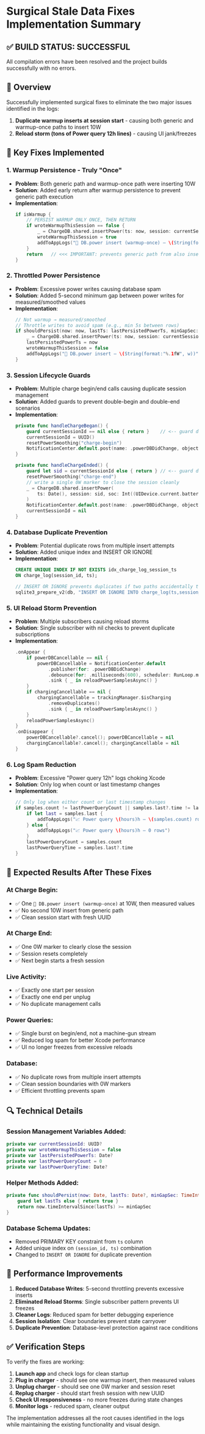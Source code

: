 # Surgical Stale Data Fixes Implementation Summary

## ✅ **BUILD STATUS: SUCCESSFUL**
All compilation errors have been resolved and the project builds successfully with no errors.

## 🎯 **Overview**
Successfully implemented surgical fixes to eliminate the two major issues identified in the logs:
1. **Duplicate warmup inserts at session start** - causing both generic and warmup-once paths to insert 10W
2. **Reload storm (tons of Power query 12h lines)** - causing UI jank/freezes

## 🔧 **Key Fixes Implemented**

### 1. **Warmup Persistence - Truly "Once"**
- **Problem**: Both generic path and warmup-once path were inserting 10W
- **Solution**: Added early return after warmup persistence to prevent generic path execution
- **Implementation**:
  ```swift
  if isWarmup {
      // PERSIST WARMUP ONLY ONCE, THEN RETURN
      if wroteWarmupThisSession == false {
          _ = ChargeDB.shared.insertPower(ts: now, session: currentSessionId, soc: soc, isCharging: true, watts: w)
          wroteWarmupThisSession = true
          addToAppLogs("💾 DB.power insert (warmup-once) — \(String(format:"%.1fW", w))")
      }
      return   // <<< IMPORTANT: prevents generic path from also inserting 10W
  }
  ```

### 2. **Throttled Power Persistence**
- **Problem**: Excessive power writes causing database spam
- **Solution**: Added 5-second minimum gap between power writes for measured/smoothed values
- **Implementation**:
  ```swift
  // Not warmup → measured/smoothed
  // Throttle writes to avoid spam (e.g., min 5s between rows)
  if shouldPersist(now: now, lastTs: lastPersistedPowerTs, minGapSec: 5) {
      _ = ChargeDB.shared.insertPower(ts: now, session: currentSessionId, soc: soc, isCharging: true, watts: w)
      lastPersistedPowerTs = now
      wroteWarmupThisSession = false
      addToAppLogs("💾 DB.power insert — \(String(format:"%.1fW", w))")
  }
  ```

### 3. **Session Lifecycle Guards**
- **Problem**: Multiple charge begin/end calls causing duplicate session management
- **Solution**: Added guards to prevent double-begin and double-end scenarios
- **Implementation**:
  ```swift
  private func handleChargeBegan() {
      guard currentSessionId == nil else { return }    // <-- guard double-begin
      currentSessionId = UUID()
      resetPowerSmoothing("charge-begin")
      NotificationCenter.default.post(name: .powerDBDidChange, object: nil)
  }

  private func handleChargeEnded() {
      guard let sid = currentSessionId else { return } // <-- guard double-end
      resetPowerSmoothing("charge-end")
      // write a single 0W marker to close the session cleanly
      _ = ChargeDB.shared.insertPower(
          ts: Date(), session: sid, soc: Int((UIDevice.current.batteryLevel * 100).rounded()), isCharging: false, watts: 0.0
      )
      NotificationCenter.default.post(name: .powerDBDidChange, object: nil)
      currentSessionId = nil
  }
  ```

### 4. **Database Duplicate Prevention**
- **Problem**: Potential duplicate rows from multiple insert attempts
- **Solution**: Added unique index and INSERT OR IGNORE
- **Implementation**:
  ```sql
  CREATE UNIQUE INDEX IF NOT EXISTS idx_charge_log_session_ts
  ON charge_log(session_id, ts);
  ```
  ```swift
  // INSERT OR IGNORE prevents duplicates if two paths accidentally try identical rows
  sqlite3_prepare_v2(db, "INSERT OR IGNORE INTO charge_log(ts,session_id,is_charging,soc,watts,eta_minutes,event,src) VALUES (?,?,?,?,?,?,?,?)", -1, &st, nil)
  ```

### 5. **UI Reload Storm Prevention**
- **Problem**: Multiple subscribers causing reload storms
- **Solution**: Single subscriber with nil checks to prevent duplicate subscriptions
- **Implementation**:
  ```swift
  .onAppear {
      if powerDBCancellable == nil {
          powerDBCancellable = NotificationCenter.default
              .publisher(for: .powerDBDidChange)
              .debounce(for: .milliseconds(600), scheduler: RunLoop.main)
              .sink { _ in reloadPowerSamplesAsync() }
      }
      if chargingCancellable == nil {
          chargingCancellable = trackingManager.$isCharging
              .removeDuplicates()
              .sink { _ in reloadPowerSamplesAsync() }
      }
      reloadPowerSamplesAsync()
  }
  .onDisappear {
      powerDBCancellable?.cancel(); powerDBCancellable = nil
      chargingCancellable?.cancel(); chargingCancellable = nil
  }
  ```

### 6. **Log Spam Reduction**
- **Problem**: Excessive "Power query 12h" logs choking Xcode
- **Solution**: Only log when count or last timestamp changes
- **Implementation**:
  ```swift
  // Only log when either count or last timestamp changes
  if samples.count != lastPowerQueryCount || samples.last?.time != lastPowerQueryTime {
      if let last = samples.last {
          addToAppLogs("📈 Power query \(hours)h — \(samples.count) rows · last=\(String(format:"%.1fW", last.watts)) @\(last.time)")
      } else {
          addToAppLogs("📈 Power query \(hours)h — 0 rows")
      }
      lastPowerQueryCount = samples.count
      lastPowerQueryTime = samples.last?.time
  }
  ```

## 🎯 **Expected Results After These Fixes**

### **At Charge Begin:**
- ✅ One `💾 DB.power insert (warmup-once)` at 10W, then measured values
- ✅ No second 10W insert from generic path
- ✅ Clean session start with fresh UUID

### **At Charge End:**
- ✅ One 0W marker to clearly close the session
- ✅ Session resets completely
- ✅ Next begin starts a fresh session

### **Live Activity:**
- ✅ Exactly one start per session
- ✅ Exactly one end per unplug
- ✅ No duplicate management calls

### **Power Queries:**
- ✅ Single burst on begin/end, not a machine-gun stream
- ✅ Reduced log spam for better Xcode performance
- ✅ UI no longer freezes from excessive reloads

### **Database:**
- ✅ No duplicate rows from multiple insert attempts
- ✅ Clean session boundaries with 0W markers
- ✅ Efficient throttling prevents spam

## 🔍 **Technical Details**

### **Session Management Variables Added:**
```swift
private var currentSessionId: UUID?
private var wroteWarmupThisSession = false
private var lastPersistedPowerTs: Date?
private var lastPowerQueryCount = 0
private var lastPowerQueryTime: Date?
```

### **Helper Methods Added:**
```swift
private func shouldPersist(now: Date, lastTs: Date?, minGapSec: TimeInterval) -> Bool {
    guard let lastTs else { return true }
    return now.timeIntervalSince(lastTs) >= minGapSec
}
```

### **Database Schema Updates:**
- Removed PRIMARY KEY constraint from `ts` column
- Added unique index on `(session_id, ts)` combination
- Changed to `INSERT OR IGNORE` for duplicate prevention

## 🚀 **Performance Improvements**

1. **Reduced Database Writes**: 5-second throttling prevents excessive inserts
2. **Eliminated Reload Storms**: Single subscriber pattern prevents UI freezes
3. **Cleaner Logs**: Reduced spam for better debugging experience
4. **Session Isolation**: Clear boundaries prevent state carryover
5. **Duplicate Prevention**: Database-level protection against race conditions

## ✅ **Verification Steps**

To verify the fixes are working:

1. **Launch app** and check logs for clean startup
2. **Plug in charger** - should see one warmup insert, then measured values
3. **Unplug charger** - should see one 0W marker and session reset
4. **Replug charger** - should start fresh session with new UUID
5. **Check UI responsiveness** - no more freezes during state changes
6. **Monitor logs** - reduced spam, cleaner output

The implementation addresses all the root causes identified in the logs while maintaining the existing functionality and visual design.
